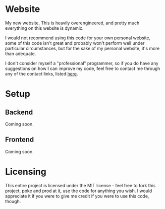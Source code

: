 # Website

My new website. This is heavily overengineered, and pretty much everything on this website is dynamic.

I would not recommend using this code for your own personal website, some of this code isn't great and probably won't perform well under particular circumstances, but for the sake of my personal website, it's more than adequate.

I don't consider myself a "professional" programmer, so if you do have any suggestions on how I can improve my code, feel free to contact me through any of the contact links, listed [here](https://domhoe.dev/contacts).

# Setup

## Backend

Coming soon.

## Frontend

Coming soon.

# Licensing

This entire project is licensed under the MIT license - feel free to fork this project, poke and prod at it, use the code for anything you wish. I would appreciate it if you were to give me credit if you were to use this code, though.